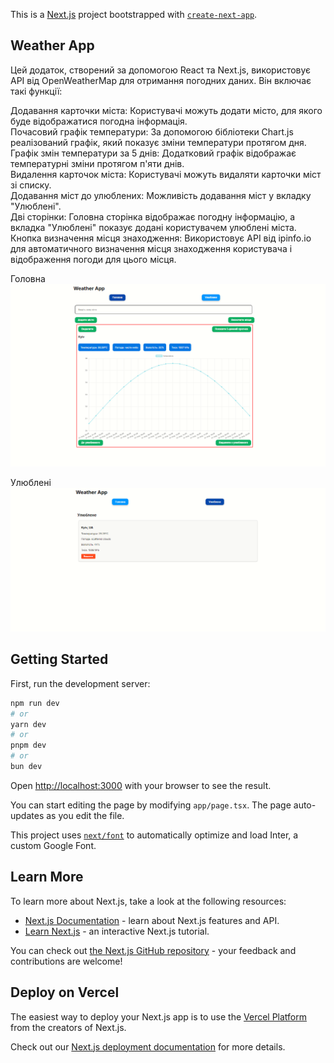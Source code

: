 This is a [Next.js](https://nextjs.org/) project bootstrapped with [`create-next-app`](https://github.com/vercel/next.js/tree/canary/packages/create-next-app).

## Weather App

Цей додаток, створений за допомогою React та Next.js, використовує API від OpenWeatherMap для отримання погодних даних. Він включає такі функції:

Додавання карточки міста: Користувачі можуть додати місто, для якого буде відображатися погодна інформація.
<br />
Почасовий графік температури: За допомогою бібліотеки Chart.js реалізований графік, який показує зміни температури протягом дня.
<br />
Графік змін температури за 5 днів: Додатковий графік відображає температурні зміни протягом п'яти днів.
<br />
Видалення карточок міста: Користувачі можуть видаляти карточки міст зі списку.
<br />
Додавання міст до улюблених: Можливість додавання міст у вкладку "Улюблені".
<br />
Дві сторінки: Головна сторінка відображає погодну інформацію, а вкладка "Улюблені" показує додані користувачем улюблені міста.
<br />
Кнопка визначення місця знаходження: Використовує API від ipinfo.io для автоматичного визначення місця знаходження користувача і відображення погоди для цього місця.
<br />

Головна 
![Hero page](https://github.com/Nikolay0803/weather_app/blob/master/src/app/project_photos/Main.png)

Улюблені 
![Main page](https://github.com/Nikolay0803/weather_app/blob/master/src/app/project_photos/Favorite.png)

## Getting Started

First, run the development server:

```bash
npm run dev
# or
yarn dev
# or
pnpm dev
# or
bun dev
```

Open [http://localhost:3000](http://localhost:3000) with your browser to see the result.

You can start editing the page by modifying `app/page.tsx`. The page auto-updates as you edit the file.

This project uses [`next/font`](https://nextjs.org/docs/basic-features/font-optimization) to automatically optimize and load Inter, a custom Google Font.

## Learn More

To learn more about Next.js, take a look at the following resources:

- [Next.js Documentation](https://nextjs.org/docs) - learn about Next.js features and API.
- [Learn Next.js](https://nextjs.org/learn) - an interactive Next.js tutorial.

You can check out [the Next.js GitHub repository](https://github.com/vercel/next.js/) - your feedback and contributions are welcome!

## Deploy on Vercel

The easiest way to deploy your Next.js app is to use the [Vercel Platform](https://vercel.com/new?utm_medium=default-template&filter=next.js&utm_source=create-next-app&utm_campaign=create-next-app-readme) from the creators of Next.js.

Check out our [Next.js deployment documentation](https://nextjs.org/docs/deployment) for more details.
